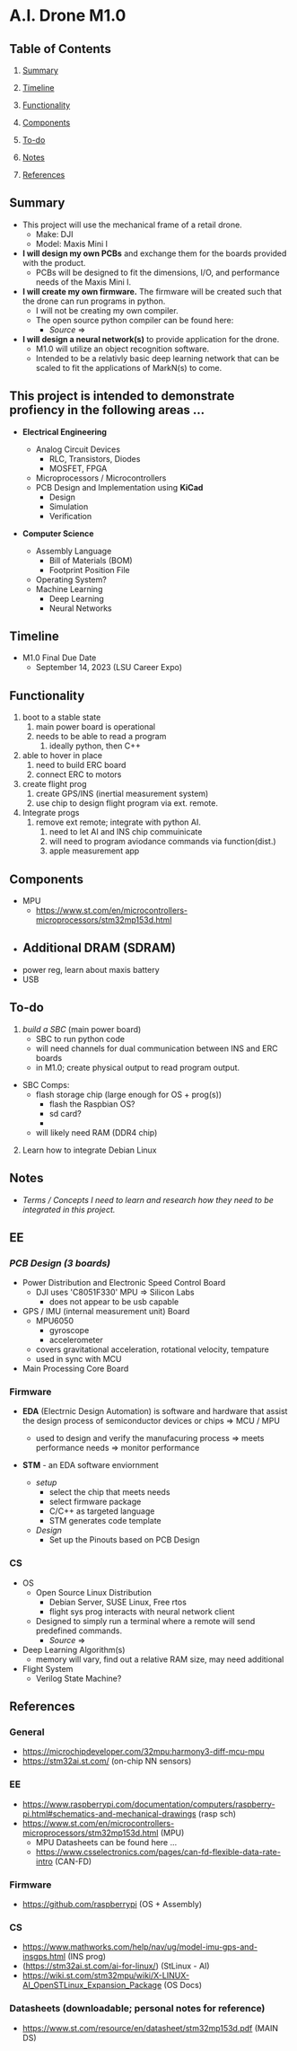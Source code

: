 # A.I. Drone M1.0

## **Table of Contents** 
1.  [Summary](https://github.com/ThomasHODonnell/A.I.DroneM1.0#Summary)

2.  [Timeline](https://github.com/ThomasHODonnell/A.I.DroneM1.0#Timeline)

3.  [Functionality](https://github.com/ThomasHODonnell/A.I.DroneM1.0#Functionality)

4.  [Components](https://github.com/ThomasHODonnell/A.I.DroneM1.0#Components)

5. [To-do](https://github.com/ThomasHODonnell/A.I.DroneM1.0#To-do)

6.  [Notes](https://github.com/ThomasHODonnell/A.I.DroneM1.0#Notes)

7. [References](https://github.com/ThomasHODonnell/A.I.DroneM1.0#References)


## **Summary** 
- This project will use the mechanical frame of a retail drone. 
  - Make: DJI
  - Model: Maxis Mini I 
- **I will design my own PCBs** and exchange them for the boards provided with the product. 
  - PCBs will be designed to fit the dimensions, I/O, and performance needs of the Maxis Mini I. 
- **I will create my own firmware.** The firmware will be created such that the drone can run programs in python. 
  - I will not be creating my own compiler. 
  - The open source python compiler can be found here: 
    - *Source* =>
- **I will design a neural network(s)** to provide application for the drone. 
  - M1.0 will utilize an object recognition software. 
  - Intended to be a relativly basic deep learning network that can be scaled to fit the applications of MarkN(s) to come. 

## This project is intended to demonstrate profiency in the following areas ...
  - **Electrical Engineering**
    - Analog Circuit Devices
      - RLC, Transistors, Diodes
      - MOSFET, FPGA
    - Microprocessors / Microcontrollers
    - PCB Design and Implementation using **KiCad** 
      - Design
      - Simulation
      - Verification

  - **Computer Science**
    - Assembly Language 
      - Bill of Materials (BOM)
      - Footprint Position File
    - Operating System?
    - Machine Learning 
      - Deep Learning
      - Neural Networks


##  **Timeline**
- M1.0 Final Due Date 
  - September 14, 2023 (LSU Career Expo)


## **Functionality**
1. boot to a stable state
   1. main power board is operational 
   2. needs to be able to read a program
      1. ideally python, then C++ 
2. able to hover in place
   1. need to build ERC board 
   2. connect ERC to motors   
3. create flight prog
   1. create GPS/INS (inertial measurement system)
   2. use chip to design flight program via ext. remote. 
4. Integrate progs 
   1. remove ext remote; integrate with python AI. 
      1. need to let AI and  INS chip commuinicate 
      2. will need to program aviodance commands via function(dist.)
      3. apple measurement app 



## **Components**
- MPU
  - https://www.st.com/en/microcontrollers-microprocessors/stm32mp153d.html 
- Additional DRAM (SDRAM)
  - 
- power reg, learn about maxis battery  
- USB

## **To-do**
1. *build a SBC* (main power board)
   - SBC to run python code
   -  will need channels for dual communication between INS and ERC boards
   -  in M1.0; create physical output to read program output.
-  SBC Comps: 
   -  flash storage chip (large enough for OS + prog(s))
      -  flash the Raspbian OS?
      -  sd card?
      -  
   -  will likely need RAM (DDR4 chip)
2. Learn how to integrate Debian Linux 



## **Notes**
- *Terms / Concepts I need to learn and research how they need to be integrated in this project.*

## EE
### *PCB Design (3 boards)*
  - Power Distribution and Electronic Speed Control Board
    - DJI uses 'C8051F330' MPU => Silicon Labs 
      - does not appear to be usb capable 
  - GPS / IMU (internal measurement unit) Board 
    - MPU6050
      - gyroscope
      - accelerometer 
    - covers gravitational acceleration, rotational velocity, tempature
    - used in sync with MCU
  - Main Processing Core Board 



### Firmware
- **EDA** (Electrnic Design Automation) is software and hardware that assist the design process of semiconductor devices or chips => MCU / MPU 
  - used to design and verify the manufacuring process => meets performance needs => monitor performance
  

- **STM** - an EDA software enviornment
  - *setup*
    - select the chip that meets needs
    - select firmware package 
    - C/C++ as targeted language
    - STM generates code template
  - *Design* 
    - Set up the Pinouts based on PCB Design 




### CS
- OS
  - Open Source Linux Distribution
    - Debian Server,  SUSE Linux, Free rtos
    - flight sys prog interacts with neural network client 
  - Designed to simply run a terminal where a remote will send predefined commands. 
    - *Source* => 
- Deep Learning Algorithm(s)
  - memory will vary, find out a relative RAM size, may need additional 
- Flight System 
  - Verilog State Machine?


## **References**

### General
- https://microchipdeveloper.com/32mpu:harmony3-diff-mcu-mpu 
- https://stm32ai.st.com/ (on-chip NN sensors)

### EE
- https://www.raspberrypi.com/documentation/computers/raspberry-pi.html#schematics-and-mechanical-drawings (rasp sch)
- https://www.st.com/en/microcontrollers-microprocessors/stm32mp153d.html (MPU)
  - MPU Datasheets can be found here ... 
  - https://www.csselectronics.com/pages/can-fd-flexible-data-rate-intro (CAN-FD)
 
### Firmware
- https://github.com/raspberrypi (OS + Assembly)
### CS
- https://www.mathworks.com/help/nav/ug/model-imu-gps-and-insgps.html  (INS prog)
- (https://stm32ai.st.com/ai-for-linux/) (StLinux - AI)
- https://wiki.st.com/stm32mpu/wiki/X-LINUX-AI_OpenSTLinux_Expansion_Package (OS Docs)


### Datasheets (downloadable; personal notes for reference)
- https://www.st.com/resource/en/datasheet/stm32mp153d.pdf (MAIN DS)

